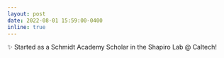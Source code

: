 ```yaml
---
layout: post
date: 2022-08-01 15:59:00-0400
inline: true
---
```


:sparkles: Started as a Schmidt Academy Scholar in the Shapiro Lab @ Caltech!